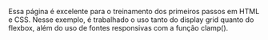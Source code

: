 Essa página é excelente para o treinamento dos primeiros passos em HTML e CSS. Nesse exemplo, é trabalhado o uso tanto do display grid quanto do flexbox, além do uso de fontes responsivas com a função clamp().
